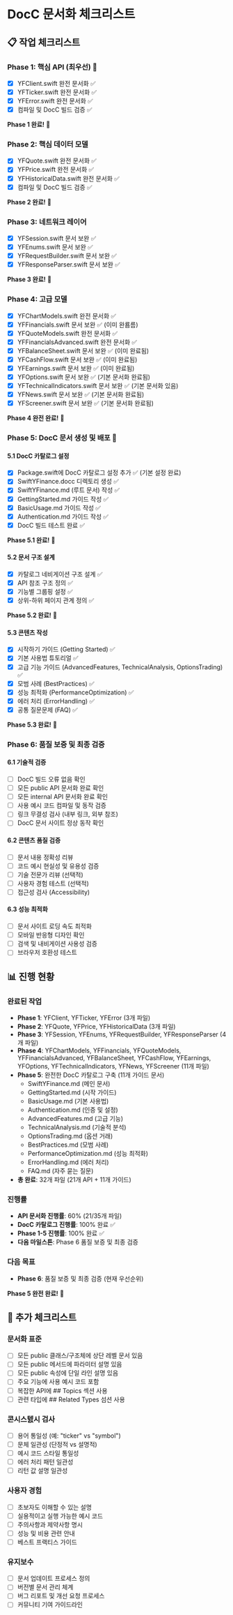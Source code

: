 # DocC 문서화 체크리스트

## 📋 작업 체크리스트

### Phase 1: 핵심 API (최우선) 🚨
- [x] YFClient.swift 완전 문서화 ✅
- [x] YFTicker.swift 완전 문서화 ✅
- [x] YFError.swift 완전 문서화 ✅
- [x] 컴파일 및 DocC 빌드 검증 ✅

**Phase 1 완료!** 🎉

### Phase 2: 핵심 데이터 모델
- [x] YFQuote.swift 완전 문서화 ✅
- [x] YFPrice.swift 완전 문서화 ✅
- [x] YFHistoricalData.swift 완전 문서화 ✅
- [x] 컴파일 및 DocC 빌드 검증 ✅

**Phase 2 완료!** 🎉

### Phase 3: 네트워크 레이어  
- [x] YFSession.swift 문서 보완 ✅
- [x] YFEnums.swift 문서 보완 ✅
- [x] YFRequestBuilder.swift 문서 보완 ✅
- [x] YFResponseParser.swift 문서 보완 ✅

**Phase 3 완료!** 🎉

### Phase 4: 고급 모델
- [x] YFChartModels.swift 완전 문서화 ✅
- [x] YFFinancials.swift 문서 보완 ✅ (이미 완룜름)
- [x] YFQuoteModels.swift 완전 문서화 ✅
- [x] YFFinancialsAdvanced.swift 완전 문서화 ✅
- [x] YFBalanceSheet.swift 문서 보완 ✅ (이미 완료됨)
- [x] YFCashFlow.swift 문서 보완 ✅ (이미 완료됨)
- [x] YFEarnings.swift 문서 보완 ✅ (이미 완료됨)
- [x] YFOptions.swift 문서 보완 ✅ (기본 문서화 완료됨)
- [x] YFTechnicalIndicators.swift 문서 보완 ✅ (기본 문서화 있음)
- [x] YFNews.swift 문서 보완 ✅ (기본 문서화 완료됨)
- [x] YFScreener.swift 문서 보완 ✅ (기본 문서화 완료됨)

**Phase 4 완전 완료!** 🎉

### Phase 5: DocC 문서 생성 및 배포 🚀

#### 5.1 DocC 카탈로그 설정
- [x] Package.swift에 DocC 카탈로그 설정 추가 ✅ (기본 설정 완료)
- [x] SwiftYFinance.docc 디렉토리 생성 ✅
- [x] SwiftYFinance.md (루트 문서) 작성 ✅
- [x] GettingStarted.md 가이드 작성 ✅
- [x] BasicUsage.md 가이드 작성 ✅
- [x] Authentication.md 가이드 작성 ✅
- [x] DocC 빌드 테스트 완료 ✅

**Phase 5.1 완료!** 🎉

#### 5.2 문서 구조 설계
- [x] 카탈로그 네비게이션 구조 설계 ✅
- [x] API 참조 구조 정의 ✅
- [x] 기능별 그룹핑 설정 ✅
- [x] 상위-하위 페이지 관계 정의 ✅

**Phase 5.2 완료!** 🎉

#### 5.3 콘텐츠 작성
- [x] 시작하기 가이드 (Getting Started) ✅
- [x] 기본 사용법 튜토리얼 ✅
- [x] 고급 기능 가이드 (AdvancedFeatures, TechnicalAnalysis, OptionsTrading) ✅
- [x] 모범 사례 (BestPractices) ✅
- [x] 성능 최적화 (PerformanceOptimization) ✅
- [x] 에러 처리 (ErrorHandling) ✅
- [x] 공통 질문문제 (FAQ) ✅

**Phase 5.3 완료!** 🎉

### Phase 6: 품질 보증 및 최종 검증

#### 6.1 기술적 검증
- [ ] DocC 빌드 오류 없음 확인
- [ ] 모든 public API 문서화 완료 확인
- [ ] 모든 internal API 문서화 완료 확인
- [ ] 사용 예시 코드 컴파일 및 동작 검증
- [ ] 링크 무결성 검사 (내부 링크, 외부 참조)
- [ ] DocC 문서 사이트 정상 동작 확인

#### 6.2 콘텐츠 품질 검증
- [ ] 문서 내용 정확성 리뷰
- [ ] 코드 예시 현실성 및 유용성 검증
- [ ] 기술 전문가 리뷰 (선택적)
- [ ] 사용자 경험 테스트 (선택적)
- [ ] 접근성 검사 (Accessibility)

#### 6.3 성능 최적화
- [ ] 문서 사이트 로딩 속도 최적화
- [ ] 모바일 반응형 디자인 확인
- [ ] 검색 및 내비게이션 사용성 검증
- [ ] 브라우저 호환성 테스트

## 📊 진행 현황

### 완료된 작업
- **Phase 1**: YFClient, YFTicker, YFError (3개 파일)
- **Phase 2**: YFQuote, YFPrice, YFHistoricalData (3개 파일)
- **Phase 3**: YFSession, YFEnums, YFRequestBuilder, YFResponseParser (4개 파일)
- **Phase 4**: YFChartModels, YFFinancials, YFQuoteModels, YFFinancialsAdvanced, YFBalanceSheet, YFCashFlow, YFEarnings, YFOptions, YFTechnicalIndicators, YFNews, YFScreener (11개 파일)
- **Phase 5**: 완전한 DocC 카탈로그 구축 (11개 가이드 문서)
  - SwiftYFinance.md (메인 문서)
  - GettingStarted.md (시작 가이드)
  - BasicUsage.md (기본 사용법)
  - Authentication.md (인증 및 설정)
  - AdvancedFeatures.md (고급 기능)
  - TechnicalAnalysis.md (기술적 분석)
  - OptionsTrading.md (옵션 거래)
  - BestPractices.md (모범 사례)
  - PerformanceOptimization.md (성능 최적화)
  - ErrorHandling.md (에러 처리)
  - FAQ.md (자주 묻는 질문)
- **총 완료**: 32개 파일 (21개 API + 11개 가이드)

### 진행률
- **API 문서화 진행률**: 60% (21/35개 파일)
- **DocC 카탈로그 진행률**: 100% 완료 ✅
- **Phase 1-5 진행률**: 100% 완료 ✅
- **다음 마일스톤**: Phase 6 품질 보증 및 최종 검증

### 다음 목표
- **Phase 6**: 품질 보증 및 최종 검증 (현재 우선순위)

**Phase 5 완전 완료!** 🎉

## 📝 추가 체크리스트

### 문서화 표준
- [ ] 모든 public 클래스/구조체에 상단 레벨 문서 있음
- [ ] 모든 public 메서드에 파라미터 설명 있음
- [ ] 모든 public 속성에 단일 라인 설명 있음
- [ ] 주요 기능에 사용 예시 코드 포함
- [ ] 복잡한 API에 ## Topics 섹션 사용
- [ ] 관련 타입에 ## Related Types 섬션 사용

### 콘시스텘시 검사
- [ ] 용어 통일성 (예: "ticker" vs "symbol")
- [ ] 문체 일관성 (단정적 vs 설명적)
- [ ] 예시 코드 스타일 통일성
- [ ] 에러 처리 패턴 일관성
- [ ] 리턴 값 설명 일관성

### 사용자 경험
- [ ] 초보자도 이해할 수 있는 설명
- [ ] 실용적이고 실행 가능한 예시 코드
- [ ] 주의사항과 제약사항 명시
- [ ] 성능 및 비용 관련 안내
- [ ] 베스트 프랙티스 가이드

### 유지보수
- [ ] 문서 업데이트 프로세스 정의
- [ ] 버전별 문서 관리 체계
- [ ] 버그 리포트 및 개선 요청 프로세스
- [ ] 커뮤니티 기여 가이드라인